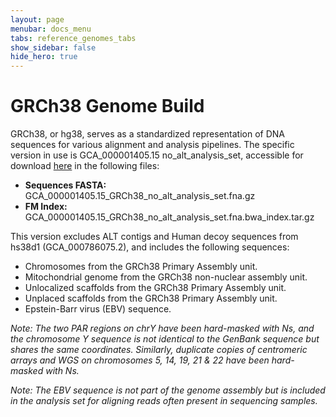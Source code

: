 ```yaml
---
layout: page
menubar: docs_menu
tabs: reference_genomes_tabs
show_sidebar: false
hide_hero: true
---
```


# GRCh38 Genome Build

GRCh38, or hg38, serves as a standardized representation of DNA sequences for various alignment and analysis pipelines. The specific version in use is GCA_000001405.15 no_alt_analysis_set, accessible for download [here](https://ftp.ncbi.nlm.nih.gov/genomes/all/GCA/000/001/405/GCA_000001405.15_GRCh38/seqs_for_alignment_pipelines.ucsc_ids/) in the following files:

- **Sequences FASTA:** GCA_000001405.15_GRCh38_no_alt_analysis_set.fna.gz
- **FM Index:** GCA_000001405.15_GRCh38_no_alt_analysis_set.fna.bwa_index.tar.gz

This version excludes ALT contigs and Human decoy sequences from hs38d1 (GCA_000786075.2), and includes the following sequences:

- Chromosomes from the GRCh38 Primary Assembly unit.
- Mitochondrial genome from the GRCh38 non-nuclear assembly unit.
- Unlocalized scaffolds from the GRCh38 Primary Assembly unit.
- Unplaced scaffolds from the GRCh38 Primary Assembly unit.
- Epstein-Barr virus (EBV) sequence.

*Note: The two PAR regions on chrY have been hard-masked with Ns, and the chromosome Y sequence is not identical to the GenBank sequence but shares the same coordinates. Similarly, duplicate copies of centromeric arrays and WGS on chromosomes 5, 14, 19, 21 & 22 have been hard-masked with Ns.*

*Note: The EBV sequence is not part of the genome assembly but is included in the analysis set for aligning reads often present in sequencing samples.*
